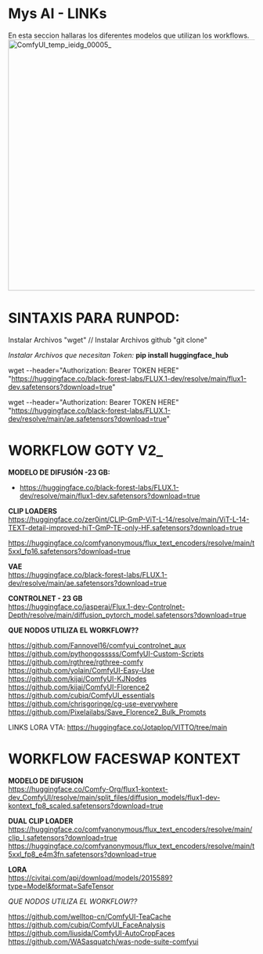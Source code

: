 # Mys AI - LINKs
En esta seccion hallaras los diferentes modelos que utilizan los workflows. 
<img width="512" height="512" alt="ComfyUI_temp_ieidg_00005_" src="https://github.com/user-attachments/assets/7f79f9c3-f6de-4145-8351-c9d2697a37fc" />

# **SINTAXIS PARA RUNPOD:**

Instalar Archivos "wget" // 
Instalar Archivos github "git clone"

_Instalar Archivos que necesitan Token:_
**pip install huggingface_hub**

wget --header="Authorization: Bearer TOKEN HERE" \
"https://huggingface.co/black-forest-labs/FLUX.1-dev/resolve/main/flux1-dev.safetensors?download=true"

wget --header="Authorization: Bearer TOKEN HERE" \
"https://huggingface.co/black-forest-labs/FLUX.1-dev/resolve/main/ae.safetensors?download=true"

# **WORKFLOW GOTY V2_**


**MODELO DE DIFUSIÓN -23 GB:**  
- https://huggingface.co/black-forest-labs/FLUX.1-dev/resolve/main/flux1-dev.safetensors?download=true 

**CLIP LOADERS**  
https://huggingface.co/zer0int/CLIP-GmP-ViT-L-14/resolve/main/ViT-L-14-TEXT-detail-improved-hiT-GmP-TE-only-HF.safetensors?download=true 

https://huggingface.co/comfyanonymous/flux_text_encoders/resolve/main/t5xxl_fp16.safetensors?download=true 

**VAE**  
https://huggingface.co/black-forest-labs/FLUX.1-dev/resolve/main/ae.safetensors?download=true 

**CONTROLNET - 23 GB**  
https://huggingface.co/jasperai/Flux.1-dev-Controlnet-Depth/resolve/main/diffusion_pytorch_model.safetensors?download=true 

**QUE NODOS UTILIZA EL WORKFLOW??**

https://github.com/Fannovel16/comfyui_controlnet_aux  
https://github.com/pythongosssss/ComfyUI-Custom-Scripts  
https://github.com/rgthree/rgthree-comfy  
https://github.com/yolain/ComfyUI-Easy-Use  
https://github.com/kijai/ComfyUI-KJNodes  
https://github.com/kijai/ComfyUI-Florence2  
https://github.com/cubiq/ComfyUI_essentials  
https://github.com/chrisgoringe/cg-use-everywhere  
https://github.com/Pixelailabs/Save_Florence2_Bulk_Prompts  
 
LINKS LORA VTA: https://huggingface.co/Jotaplop/VITTO/tree/main

# **WORKFLOW FACESWAP KONTEXT**

**MODELO DE DIFUSION**  
https://huggingface.co/Comfy-Org/flux1-kontext-dev_ComfyUI/resolve/main/split_files/diffusion_models/flux1-dev-kontext_fp8_scaled.safetensors?download=true   

**DUAL CLIP LOADER**  
https://huggingface.co/comfyanonymous/flux_text_encoders/resolve/main/clip_l.safetensors?download=true  
https://huggingface.co/comfyanonymous/flux_text_encoders/resolve/main/t5xxl_fp8_e4m3fn.safetensors?download=true  

**LORA**  
https://civitai.com/api/download/models/2015589?type=Model&format=SafeTensor  

_QUE NODOS UTILIZA EL WORKFLOW??_

https://github.com/welltop-cn/ComfyUI-TeaCache  
https://github.com/cubiq/ComfyUI_FaceAnalysis  
https://github.com/liusida/ComfyUI-AutoCropFaces  
https://github.com/WASasquatch/was-node-suite-comfyui  
